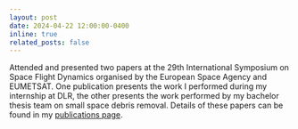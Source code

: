 ```yaml
---
layout: post
date: 2024-04-22 12:00:00-0400
inline: true
related_posts: false
---
```


Attended and presented two papers at the 29th International Symposium on Space Flight Dynamics organised by the European Space Agency and EUMETSAT. One publication presents the work I performed during my internship at DLR, the other presents the work performed by my bachelor thesis team on small space debris removal. Details of these papers can be found in my [publications page](./publications/).
